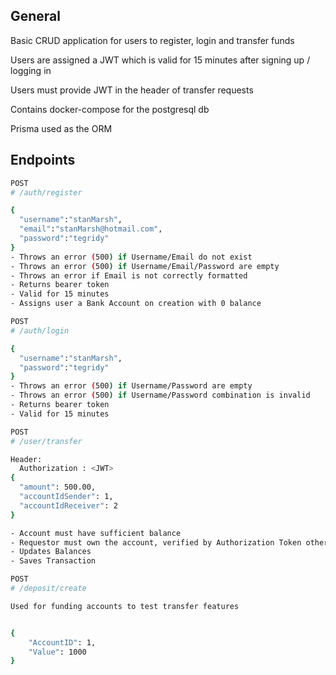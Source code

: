 ## General

Basic CRUD application for users to register, login and transfer funds

Users are assigned a JWT which is valid for 15 minutes after signing up / logging in

Users must provide JWT in the header of transfer requests

Contains docker-compose for the postgresql db

Prisma used as the ORM

## Endpoints

```bash
POST
# /auth/register

{
  "username":"stanMarsh",
  "email":"stanMarsh@hotmail.com",
  "password":"tegridy"
}
- Throws an error (500) if Username/Email do not exist
- Throws an error (500) if Username/Email/Password are empty
- Throws an error if Email is not correctly formatted
- Returns bearer token
- Valid for 15 minutes
- Assigns user a Bank Account on creation with 0 balance
```

```bash
POST
# /auth/login

{
  "username":"stanMarsh",
  "password":"tegridy"
}
- Throws an error (500) if Username/Password are empty
- Throws an error (500) if Username/Password combination is invalid
- Returns bearer token
- Valid for 15 minutes
```

```bash
POST
# /user/transfer

Header:
  Authorization : <JWT>
{
  "amount": 500.00,
  "accountIdSender": 1,
  "accountIdReceiver": 2
}

- Account must have sufficient balance
- Requestor must own the account, verified by Authorization Token otherwise Throws an error (400)
- Updates Balances
- Saves Transaction
```

```bash
POST
# /deposit/create

Used for funding accounts to test transfer features


{
    "AccountID": 1,
    "Value": 1000
}
```
